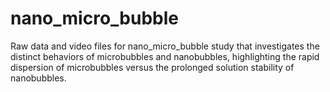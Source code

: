 # nano_micro_bubble

Raw data and video files for nano_micro_bubble study that investigates the distinct behaviors of microbubbles and nanobubbles, highlighting the rapid dispersion of microbubbles versus the prolonged solution stability of nanobubbles. 
